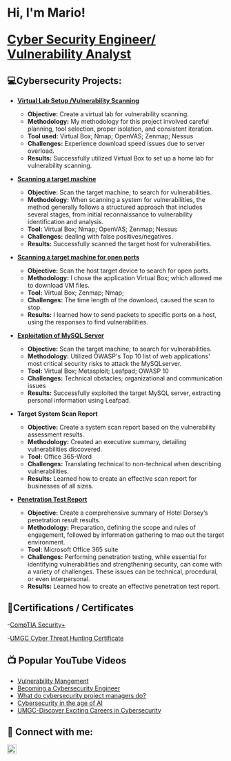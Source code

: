 <h1>Hi, I'm Mario!

  
[<b>Cyber Security Engineer/ Vulnerability Analyst</b>](https://github.com/user-attachments/files/18470539/Updated.Resume.2025.1.pdf)

<h2>💻Cybersecurity Projects:</h2>

- [<b> Virtual Lab Setup /Vulnerability Scanning </b>](https://github.com/darknite222/Home-Lab-Set-up-Vulnerability-Scanning.git)

  - **Objective:** Create a virtual lab for vulnerability scanning.
  - **Methodology:** My methodology for this project involved careful planning, tool selection, proper isolation, and consistent iteration.
  - **Tool used:** Virtual Box; Nmap; OpenVAS; Zenmap; Nessus
  - **Challenges:** Experience download speed issues due to server overload.  
  - **Results:** Successfully utilized Virtual Box to set up a home lab for vulnerability scanning. 
    
- [<b>Scanning a target machine</b>](https://github.com/darknite222/Scanning-a-Victim-Machine/blob/main/README.md)
  
  - **Objective:** Scan the target machine; to search for vulnerabilities.
  - **Methodology:** When scanning a system for vulnerabilities, the method generally follows a structured approach that includes several stages, from initial reconnaissance to vulnerability 
     identification and analysis. 
  - **Tool:** Virtual Box; Nmap; OpenVAS; Zenmap; Nessus
  - **Challenges:** dealing with false positives/negatives.
  - **Results:** Successfully scanned the target host for vulnerabilities.
    
- [<b>Scanning a target machine for open ports</b>](https://github.com/darknite222/Scanning-a-target-machine-for-open-ports)

  - **Objective:** Scan the host target device to search for open ports.
  - **Methodology:** I chose the application Virtual Box; which allowed me to download VM files.
  - **Tool:** Virtual Box; Zenmap; Nmap; 
  - **Challenges:** The time length of the download, caused the scan to stop.
  - **Results:** I learned how to send packets to specific ports on a host, using the responses to find vulnerabilities.
    
- [<b> Exploitation of MySQL Server </b>](https://github.com/darknite222/Exploitation-of-MySQL-Server)

  - **Objective:** Scan the target machine; to search for vulnerabilities.
  - **Methodology:**  Utilized OWASP's Top 10 list of web applications' most critical security risks to attack the MySQLserver.
  - **Tool:** Virtual Box; Metasploit; Leafpad; OWASP 10
  - **Challenges:** Technical obstacles; organizational and communication issues
  - **Results:** Successfully exploited the target MySQL server, extracting personal information using Leafpad. 

- <b>Target System Scan Report</b>

  - **Objective:** Create a system scan report based on the vulnerability assessment results.
  - **Methodology:** Created an executive summary, detailing vulnerabilities discovered.
  - **Tool:** Office 365-Word
  - **Challenges:** Translating technical to non-technical when describing vulnerabilities.
  - **Results:** Learned how to create an effective scan report for businesses of all sizes.
 
- [<b>Penetration Test Report</b>](https://github.com/darknite222/Penetration-Test-Report)

  - **Objective:** Create a comprehensive summary of Hotel Dorsey’s penetration result results.
  - **Methodology:** Preparation, defining the scope and rules of engagement, followed by information gathering to map out the target environment.
  - **Tool:** Microsoft Office 365 suite
  - **Challenges:** Performing penetration testing, while essential for identifying vulnerabilities and strengthening security, can come with a variety of challenges. These issues can be 
                    technical, procedural, or even interpersonal.
  - **Results:** Learned how to create an effective penetration test report. 

<h2> 📑Certifications / Certificates </h2>

  -[CompTIA Security+](https://acrobat.adobe.com/id/urn:aaid:sc:VA6C2:93fb1ac1-2392-48f2-8177-52ed6c55770e)
  
  -[UMGC Cyber Threat Hunting Certificate](https://acrobat.adobe.com/id/urn:aaid:sc:VA6C2:1ac5de6f-0c26-4c61-a4f1-cbc05e1b5e54)




<h2>📺 Popular YouTube Videos</h2>

- [Vulnerability Mangement](https://www.youtube.com/watch?v=FrnX28OgiJI&t=9s)
- [Becoming a Cybersecurity Engineer](https://www.youtube.com/watch?v=LKxLiBgLfIU)
- [What do cybersecurity project managers do?](https://www.youtube.com/watch?v=cUSjbw1tQNE)
- [Cybersecurity in the age of AI](https://www.youtube.com/watch?v=qVET1vD3NtQ)
- [UMGC-Discover Exciting Careers in Cybersecurity](https://www.youtube.com/watch?v=rPYUUR_IVTc)

<h2> 🔗 Connect with me:</h2>


[<img align="left" alt="Mario Wilson | LinkedIn" width="22px" src="https://cdn.jsdelivr.net/npm/simple-icons@v3/icons/linkedin.svg" />][linkedin]



[linkedin]: https://linkedin.com/in/mariowilson2023

<!--
**joshmadakor1/joshmadakor1** is a ✨ _special_ ✨ repository because its `README.md` (this file) appears on your GitHub profile.

Here are some ideas to get you started:

- 🔭 I’m currently working on ...
- 🌱 I’m currently learning ...
- 👯 I’m looking to collaborate on ...
- 🤔 I’m looking for help with ...
- 💬 Ask me about ...
- 📫 How to reach me: ...
- 😄 Pronouns: ...
- ⚡ Fun fact: ...
-->
